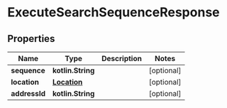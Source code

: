 
# ExecuteSearchSequenceResponse

## Properties
Name | Type | Description | Notes
------------ | ------------- | ------------- | -------------
**sequence** | **kotlin.String** |  |  [optional]
**location** | [**Location**](Location.md) |  |  [optional]
**addressId** | **kotlin.String** |  |  [optional]



